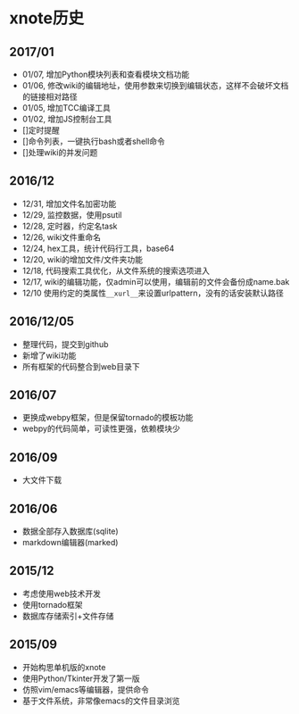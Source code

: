 # xnote历史

## 2017/01

- 01/07, 增加Python模块列表和查看模块文档功能
- 01/06, 修改wiki的编辑地址，使用参数来切换到编辑状态，这样不会破坏文档的链接相对路径
- 01/05, 增加TCC编译工具
- 01/02, 增加JS控制台工具
- []定时提醒
- []命令列表，一键执行bash或者shell命令
- []处理wiki的并发问题

## 2016/12

- 12/31, 增加文件名加密功能
- 12/29, 监控数据，使用psutil
- 12/28, 定时器，约定名task
- 12/26, wiki文件重命名
- 12/24, hex工具，统计代码行工具，base64
- 12/20, wiki的增加文件/文件夹功能
- 12/18, 代码搜索工具优化，从文件系统的搜索选项进入
- 12/17, wiki的编辑功能，仅admin可以使用，编辑前的文件会备份成name.bak
- 12/10 使用约定的类属性```__xurl__```来设置urlpattern，没有的话安装默认路径

## 2016/12/05

- 整理代码，提交到github
- 新增了wiki功能
- 所有框架的代码整合到web目录下


## 2016/07
- 更换成webpy框架，但是保留tornado的模板功能
- webpy的代码简单，可读性更强，依赖模块少

## 2016/09

- 大文件下载

## 2016/06

- 数据全部存入数据库(sqlite)
- markdown编辑器(marked)

## 2015/12

- 考虑使用web技术开发
- 使用tornado框架
- 数据库存储索引+文件存储

## 2015/09

- 开始构思单机版的xnote
- 使用Python/Tkinter开发了第一版
- 仿照vim/emacs等编辑器，提供命令
- 基于文件系统，非常像emacs的文件目录浏览